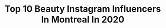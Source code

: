 ---
title: Top 10 Beauty Instagram Influencers In Montreal In 2020
description: >-
  Find top beauty Instagram influencers in Montreal in 2020. Most popular hashtags: #beauty #fashion #portrait #montreal.
platform: Instagram
profiles:
  - username: "nsbkim"
    fullname: >-
      Nancy
    location: "Canada"
    followers: 2919
    engagement: 1258
    commentsToLikes: 0.102024
    id: ck14hxaffclpa0i19iftkbrua
    verified: false
    hashtags: "#iphone6, #cover, #2020, #headshots"
  - username: "andreanne_gauthier"
    fullname: >-
      Andréanne Gauthier
    location: "Canada"
    followers: 17069
    engagement: 299
    commentsToLikes: 0.016019
    id: ck135466qzm630i19b18nd0vt
    verified: false
    hashtags: "#studio, #colorlove, #underwearshoot, #candianphotographer"
  - username: "mommy_and_mira"
    fullname: >-
      Tahani.H🇨🇦 Ottawa♡Canada
    location: "Canada"
    followers: 37861
    engagement: 314
    commentsToLikes: 0.148890
    id: ck6u7w19snz1x0j71cpu5wk7j
    verified: false
    hashtags: "#lipstick, #fairmontmontebello, #garnierbio, #stayhealthy"
  - username: "mollyyycardi"
    fullname: >-
      M o l l y
    location: "Canada"
    followers: 23268
    engagement: 350
    commentsToLikes: 0.063511
    id: ck5q1vog1d05k0i11u2afkkvg
    verified: false
    hashtags: "#sleevetattoo, #sleeve, #timesquare, #tattoosleeve"
  - username: "joaohguedes"
    fullname: >-
      João Guedes
    location: "Canada"
    followers: 61886
    engagement: 398
    commentsToLikes: 0.017577
    id: ck5q6dcmywy5a0i11ddpbgnxw
    verified: false
    hashtags: "#spring, #vancouver, #beauty, #canada"
  - username: "bylauragdiaz"
    fullname: >-
      Laura Ⓥ Conscious Lifestyle
    location: "Canada"
    followers: 2533
    engagement: 1150
    commentsToLikes: 0.261133
    id: ck13bok3gwepl0i19265dty97
    verified: false
    hashtags: "#citizenfemme, #whomademyclothes, #bnation, #sustainablefashionblogger"
  - username: "kait_hawayek"
    fullname: >-
      Kaitlin Hawayek
    location: "Canada"
    followers: 14681
    engagement: 676
    commentsToLikes: 0.014155
    id: ck8swyajefmog0j78weu5iro4
    verified: true
    hashtags: "#anastasiabeverlyhills, #jeanlucbaker, #usa, #figureskater"
  - username: "youthin.asia"
    fullname: >-
      Rebecca-Jo Dunham-Baruchel
    location: "Canada"
    followers: 7327
    engagement: 460
    commentsToLikes: 0.257758
    id: ck15rakrz6z910i19ysu5nup6
    verified: false
    hashtags: "#oscars2020, #spot6zer, #istayhome, #specssquad"
  - username: "westmountfashionista"
    fullname: >-
      Jessica
    location: "Canada"
    followers: 28141
    engagement: 199
    commentsToLikes: 0.068065
    id: ck0tvzowhdhsy0i195evfsxa1
    verified: false
    hashtags: "#diamondearrings, #fashioncanadians, #ootdmtl, #canadianstyle"
  - username: "thechicacademic"
    fullname: >-
      Dr. Mary M. | Ottawa 🇨🇦
    location: "Canada"
    followers: 18618
    engagement: 474
    commentsToLikes: 0.246249
    id: ck5zv1sil3fqm0i14favxtahy
    verified: false
    hashtags: "#canadianmusician, #chicover50, #vicktorandrolf, #anxiety"
---